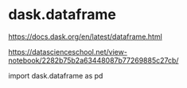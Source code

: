 # dask.dataframe

https://docs.dask.org/en/latest/dataframe.html

https://datascienceschool.net/view-notebook/2282b75b2a63448087b77269885c27cb/



import dask.dataframe as pd

